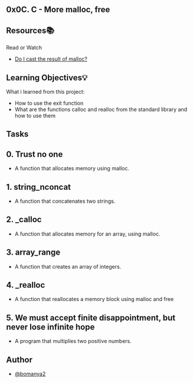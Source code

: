 ## 0x0C. C - More malloc, free


## Resources📚
   Read or Watch

 - [Do I cast the result of malloc?](https://alx-intranet.hbtn.io/rltoken/uKhvfzpF3v8Be10NCZlQtA)


## Learning Objectives💡

What i learned from this project:

- How to use the exit function
- What are the functions calloc and realloc from the standard library and how to use them


## Tasks

## 0. Trust no one
- A function that allocates memory using malloc.
## 1. string_nconcat
- A function that concatenates two strings.
## 2. _calloc
- A function that allocates memory for an array, using malloc.
## 3. array_range
- A function that creates an array of integers.
## 4. _realloc
- A function that reallocates a memory block using malloc and free
## 5. We must accept finite disappointment, but never lose infinite hope
- A  program that multiplies two positive numbers.

## Author
- [@bomanya2](https://www.github.com/bomanya2)
